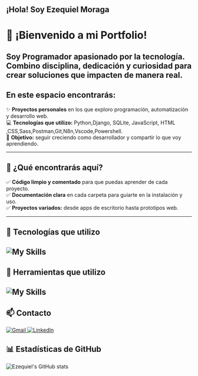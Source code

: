 ##       ¡Hola! Soy Ezequiel Moraga
# 👋 ¡Bienvenido a mi Portfolio!

Soy Programador **apasionado por la tecnología**.  
Combino disciplina, dedicación y curiosidad para crear soluciones que impacten de manera real.
---
## En este espacio encontrarás:

✨ **Proyectos personales** en los que exploro programación, automatización y desarrollo web.  
💻 **Tecnologías que utilizo:** Python,Django, SQLite, JavaScript, HTML ,CSS,Sass,Postman,Git,N8n,Vscode,Powershell.  
🚀 **Objetivo:** seguir creciendo como desarrollador y compartir lo que voy aprendiendo.

---

## 📂 ¿Qué encontrarás aquí?

✅ **Código limpio y comentado** para que puedas aprender de cada proyecto.  
✅ **Documentación clara** en cada carpeta para guiarte en la instalación y uso.  
✅ **Proyectos variados:** desde apps de escritorio hasta prototipos web.

---




<!--
**ezequielmoraga/ezequielmoraga** is a ✨ _special_ ✨ repository because its `README.md` (this file) appears on your GitHub profile.

Here are some ideas to get you started:

- 🔭 I’m currently working on ...
- 🌱 I’m currently learning ...
- 👯 I’m looking to collaborate on ...
- 🤔 I’m looking for help with ...
- 💬 Ask me about ...
- 📫 How to reach me: ...
- 😄 Pronouns: ...
- ⚡ Fun fact: ...
-->




## 🚀 Tecnologías que utilizo
![My Skills](https://skillicons.dev/icons?i=py,django,js,html,css,sass,postgres,postman,)
---
## 🚀  Herramientas que utilizo
![My Skills](https://skillicons.dev/icons?i=powershell,windows,vscode,git,github,)
---
## 📫 Contacto
<p>
  <a href="mailto:ezequielmoraga3572@gmail.com">
    <img src="https://skillicons.dev/icons?i=gmail" alt="Gmail"/>
  </a>
  
  <a href="https://www.linkedin.com/in/ezequiel-moraga-0a4560275" target="_blank">
    <img src="https://skillicons.dev/icons?i=linkedin" alt="LinkedIn"/>
  </a>
</p>


## 📊 Estadísticas de GitHub
![Ezequiel's GitHub stats](https://github-readme-stats.vercel.app/api?username=ezequielmoraga&show_icons=true&theme=radical)


